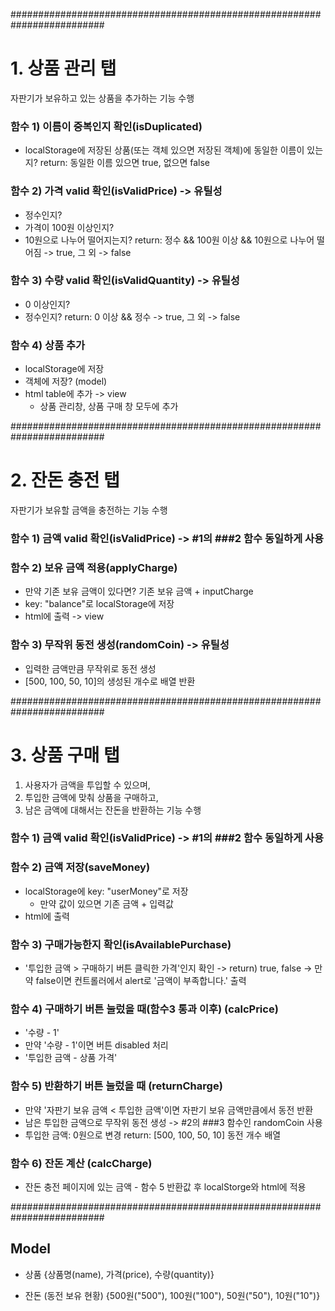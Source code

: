 #########################################################################
# 1. 상품 관리 탭
자판기가 보유하고 있는 상품을 추가하는 기능 수행

### 함수 1) 이름이 중복인지 확인(isDuplicated)
- localStorage에 저장된 상품(또는 객체 있으면 저장된 객체)에 동일한 이름이 있는지?
return: 동일한 이름 있으면 true, 없으면 false

### 함수 2) 가격 valid 확인(isValidPrice) -> 유틸성
- 정수인지?
- 가격이 100원 이상인지?
- 10원으로 나누어 떨어지는지?
return: 정수 && 100원 이상 && 10원으로 나누어 떨어짐 -> true, 그 외 -> false

### 함수 3) 수량 valid 확인(isValidQuantity) -> 유틸성
- 0 이상인지?
- 정수인지?
return: 0 이상 && 정수 -> true, 그 외 -> false

### 함수 4) 상품 추가
- localStorage에 저장
- 객체에 저장? (model)
- html table에 추가 -> view
  - 상품 관리창, 상품 구매 창 모두에 추가

#########################################################################
# 2. 잔돈 충전 탭
자판기가 보유할 금액을 충전하는 기능 수행

### 함수 1) 금액 valid 확인(isValidPrice) -> #1의 ###2 함수 동일하게 사용

### 함수 2) 보유 금액 적용(applyCharge)
- 만약 기존 보유 금액이 있다면? 기존 보유 금액 + inputCharge
- key: "balance"로 localStorage에 저장
- html에 출력 -> view

### 함수 3) 무작위 동전 생성(randomCoin) -> 유틸성
- 입력한 금액만큼 무작위로 동전 생성
- [500, 100, 50, 10]의 생성된 개수로 배열 반환

#########################################################################
# 3. 상품 구매 탭
1. 사용자가 금액을 투입할 수 있으며, 
2. 투입한 금액에 맞춰 상품을 구매하고, 
3. 남은 금액에 대해서는 잔돈을 반환하는 기능 수행

### 함수 1) 금액 valid 확인(isValidPrice) -> #1의 ###2 함수 동일하게 사용

### 함수 2) 금액 저장(saveMoney)
- localStorage에 key: "userMoney"로 저장
  - 만약 값이 있으면 기존 금액 + 입력값
- html에 출력

### 함수 3) 구매가능한지 확인(isAvailablePurchase)
- '투입한 금액 > 구매하기 버튼 클릭한 가격'인지 확인
-> return) true, false
-> 만약 false이면 컨트롤러에서 alert로 '금액이 부족합니다.' 출력

### 함수 4) 구매하기 버튼 눌렀을 때(함수3 통과 이후) (calcPrice)
- '수량 - 1'
- 만약 '수량 - 1'이면 버튼 disabled 처리
- '투입한 금액 - 상품 가격'

### 함수 5) 반환하기 버튼 눌렀을 때 (returnCharge)
- 만약 '자판기 보유 금액 < 투입한 금액'이면 자판기 보유 금액만큼에서 동전 반환
- 남은 투입한 금액으로 무작위 동전 생성 -> #2의 ###3 함수인 randomCoin 사용
- 투입한 금액: 0원으로 변경
return: [500, 100, 50, 10] 동전 개수 배열

### 함수 6) 잔돈 계산 (calcCharge)
- 잔돈 충전 페이지에 있는 금액 - 함수 5 반환값 후 localStorge와 html에 적용

#########################################################################

## Model
- 상품
{상품명(name), 가격(price), 수량(quantity)}

- 잔돈 (동전 보유 현황)
{500원("500"), 100원("100"), 50원("50"), 10원("10")}